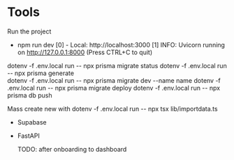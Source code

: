 # Tools 
Run the project 
- npm run dev
[0]   - Local:        http://localhost:3000
[1] INFO:     Uvicorn running on http://127.0.0.1:8000 (Press CTRL+C to quit)



<!-- - Prisma
  - run to sync with supabase, if you uodate the database
  - 1. dotenv -f .env.local run -- npx prisma migrate dev --name n  # add new change
  - 2. dotenv -f .env.local run -- npx prisma generate         # Generate Prisma Client
  - 3. dotenv -f .env.local run -- npx prisma db push         # Push the schema to the database
  - 4. dotenv -f .env.local run -- npx prisma studio
  - https://supabase.com/partners/integrations/prisma
  - Mass create new with
    - dotenv -f .env.local run -- npx tsx lib/importdata.ts -->


dotenv -f .env.local run -- npx prisma migrate status
dotenv -f .env.local run -- npx prisma generate  
dotenv -f .env.local run -- npx prisma migrate dev --name name
dotenv -f .env.local run -- npx prisma migrate deploy
dotenv -f .env.local run -- npx prisma db push 

Mass create new with
dotenv -f .env.local run -- npx tsx lib/importdata.ts 

- Supabase

- FastAPI
  

  TODO: after onboarding to dashboard